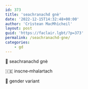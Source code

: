 ```yaml
---
id: 373
title: 'seachranachd gnè'
date: '2022-12-15T14:32:48+00:00'
author: 'Crìstean MacMhìcheil'
layout: post
guid: 'https://faclair.lgbt/?p=373'
permalink: /seachranachd-gne/
categories:
    - gd
---
```


&#x1f3f4;&#xe0067;&#xe0062;&#xe0073;&#xe0063;&#xe0074;&#xe007f; seachranachd gnè

&#x1f1ee;&#x1f1ea; inscne‑mhalartach

&#x1f3f4;&#xe0067;&#xe0062;&#xe0065;&#xe006e;&#xe0067;&#xe007f; gender variant